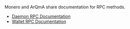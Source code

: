 Monero and ArQmA share documentation for RPC methods.

- [Daemon RPC Documentation](https://arqma.github.io/arqma-rpc-js/RPCDaemon.html)
- [Wallet RPC Documentation](https://arqma.github.io/arqma-rpc-js/RPCWallet.html)
